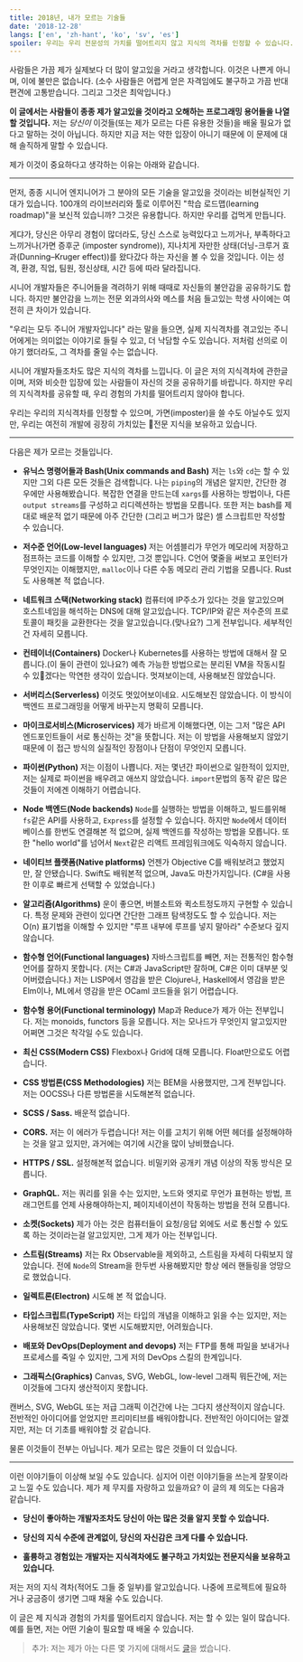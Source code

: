 ```yaml
---
title: 2018년, 내가 모르는 기술들
date: '2018-12-28'
langs: ['en', 'zh-hant', 'ko', 'sv', 'es']
spoiler: 우리는 우리 전문성의 가치를 떨어트리지 않고 지식의 격차를 인정할 수 있습니다.
---
```


사람들은 가끔 제가 실제보다 더 많이 알고있을 거라고 생각합니다. 이것은 나쁜게 아니며, 이에 불만은 없습니다. (소수 사람들은 어렵게 얻은 자격임에도 불구하고 가끔 반대 편견에 고통받습니다. 그리고 그것은 최악입니다.)

**이 글에서는 사람들이 종종 제가 알고있을 것이라고 오해하는 프로그래밍 용어들을 나열할 것입니다.** 저는 *당신이* 이것들(또는 제가 모르는 다른 유용한 것들)을 배울 필요가 없다고 말하는 것이 아닙니다. 하지만 지금 저는 약한 입장이 아니기 때문에 이 문제에 대해 솔직하게 말할 수 있습니다.

제가 이것이 중요하다고 생각하는 이유는 아래와 같습니다.

---

먼저, 종종 시니어 엔지니어가 그 분야의 모든 기술을 알고있을 것이라는 비현실적인 기대가 있습니다.
100개의 라이브러리와 툴로 이루어진 "학습 로드맵(learning roadmap)"을 보신적 있습니까? 그것은 유용합니다. 하지만 우리를 겁먹게 만듭니다.

게댜가, 당신은 아무리 경험이 많더라도, 당신 스스로 능력있다고 느끼거나, 부족하다고 느끼거나(가면 증후군 (imposter syndrome)), 지나치게 자만한 상태(더닝-크루거 효과(Dunning–Kruger effect))를 왔다갔다 하는 자신을 볼 수 있을 것입니다. 이는 성격, 환경, 직업, 팀원, 정신상태, 시간 등에 따라 달라집니다.

시니어 개발자들은 주니어들을 격려하기 위해 때때로 자신들의 불안감을 공유하기도 합니다. 하지만 불안감을 느끼는 전문 외과의사와 메스를 처음 들고있는 학생 사이에는 여전히 큰 차이가 있습니다.

"우리는 모두 주니어 개발자입니다" 라는 말을 들으면, 실제 지식격차를 겪고있는 주니어에게는 의미없는 이야기로 들릴 수 있고, 더 낙담할 수도 있습니다. 저처럼 선의로 이야기 했더라도, 그 격차를 줄일 수는 없습니다.

시니어 개발자들조차도 많은 지식의 격차를 느낍니다. 이 글은 저의 지식격차에 관한글이며, 저와 비슷한 입장에 있는 사람들이 자신의 것을 공유하기를 바랍니다. 하지만 우리의 지식격차를 공유할 때, 우리 경험의 가치를 떨어트리지 않아야 합니다.

우리는 우리의 지식격차를 인정할 수 있으며, 가면(imposter)을 쓸 수도 아닐수도 있지만, 우리는 여전히 개발에 굉장히 가치있는 전문 지식을 보유하고 있습니다.

---

다음은 제가 모르는 것들입니다.

* **유닉스 명령어들과 Bash(Unix commands and Bash)** 저는 `ls`와 `cd`는 할 수 있지만 그외 다른 모든 것들은 검색합니다. 나는 `piping`의 개념은 알지만, 간단한 경우에만 사용해봤습니다. 복잡한 연결을 만드는데 `xargs`를 사용하는 방법이나, 다른 `output streams`를 구성하고 리디렉션하는 방법을 모릅니다. 또한 저는 bash를 제대로 배운적 없기 때문에 아주 간단한 (그리고 버그가 많은) 셸 스크립트만 작성할 수 있습니다.

* **저수준 언어(Low-level languages)** 저는 어셈블리가 무언가 메모리에 저장하고 점프하는 코드를 이해할 수 있지만, 그것 뿐입니다. C언어 몇줄을 써보고 포인터가 무엇인지는 이해했지만, `malloc`이나 다른 수동 메모리 관리 기법을 모릅니다. Rust도 사용해본 적 없습니다.

* **네트워크 스택(Networking stack)** 컴퓨터에 IP주소가 있다는 것을 알고있으며 호스트네임을 해석하는 DNS에 대해 알고있습니다. TCP/IP와 같은 저수준의 프로토콜이 패킷을 교환한다는 것을 알고있습니다.(맞나요?) 그게 전부입니다. 세부적인건 자세히 모릅니다.

* **컨테이너(Containers)** Docker나 Kubernetes를 사용하는 방법에 대해서 잘 모릅니다.(이 둘이 관련이 있나요?) 예측 가능한 방법으로는 분리된 VM을 작동시킬 수 있겠다는 막연한 생각이 있습니다. 멋져보이는데, 사용해보진 않았습니다.

* **서버리스(Serverless)** 이것도 멋있어보이네요. 시도해보진 않았습니다. 이 방식이 백엔드 프로그래밍을 어떻게 바꾸는지 명확히 모릅니다.

* **마이크로서비스(Microservices)** 제가 바르게 이해했다면, 이는 그저 "많은 API 엔드포인트들이 서로 통신하는 것"을 뜻합니다. 저는 이 방법을 사용해보지 않았기 때문에 이 접근 방식의 실질적인 장점이나 단점이 무엇인지 모릅니다.

* **파이썬(Python)** 저는 이점이 나쁩니다. 저는 몇년간 파이썬으로 일한적이 있지만, 저는 실제로 파이썬을 배우려고 애쓰지 않았습니다. `import`문법의 동작 같은 많은 것들이 저에겐 이해하기 어렵습니다.

* **Node 백엔드(Node backends)** `Node`를 실행하는 방법을 이해하고, 빌드를위해 `fs`같은 API를 사용하고, `Express`를 설정할 수 있습니다. 하지만 `Node`에서 데이터베이스를 한번도 연결해본 적 없으며, 실제 백엔드를 작성하는 방법을 모릅니다. 또한 "hello world"를 넘어서 `Next`같은 리액트 프레임워크에도 익숙하지 않습니다.

* **네이티브 플랫폼(Native platforms)** 언젠가 Objective C를 배워보려고 했었지만, 잘 안됐습니다. Swift도 배워본적 없으며, Java도 마찬가지입니다. (C#을 사용한 이후로 빠르게 선택할 수 있었습니다.)

* **알고리즘(Algorithms)** 운이 좋으면, 버블소트와 퀵소트정도까지 구현할 수 있습니다.
특정 문제와 관련이 있다면 간단한 그래프 탐색정도도 할 수 있습니다. 저는 O(n) 표기법을 이해할 수 있지만 "루프 내부에 루프를 넣지 말아라" 수준보다 깊지 않습니다.

* **함수형 언어(Functional languages)** 자바스크립트를 빼면, 저는 전통적인 함수형 언어를 잘하지 못합니다. (저는 C#과 JavaScript만 잘하며, C#은 이미 대부분 잊어버렸습니다.) 저는 LISP에서 영감을 받은 Clojure나, Haskell에서 영감을 받은 Elm이나, ML에서 영감을 받은 OCaml 코드들을 읽기 어렵습니다.

* **함수형 용어(Functional terminology)** Map과 Reduce가 제가 아는 전부입니다. 저는 monoids, functors 등을 모릅니다. 저는 모나드가 무엇인지 알고있지만 어쩌면 그것은 착각일 수도 있습니다.

* **최신 CSS(Modern CSS)** Flexbox나 Grid에 대해 모릅니다. Float만으로도 어렵습니다.

* **CSS 방법론(CSS Methodologies)** 저는 BEM을 사용했지만, 그게 전부입니다. 저는 OOCSS나 다른 방법론을 시도해본적 없습니다.

* **SCSS / Sass.** 배운적 없습니다.

* **CORS.** 저는 이 에러가 두렵습니다! 저는 이를 고치기 위해 어떤 헤더를 설정해야하는 것을 알고 있지만, 과거에는 여기에 시간을 많이 낭비했습니다.

* **HTTPS / SSL.** 설정해본적 없습니다. 비밀키와 공개키 개념 이상의 작동 방식은 모릅니다.

* **GraphQL.** 저는 쿼리를 읽을 수는 있지만, 노드와 엣지로 무언가 표현하는 방법, 프래그먼트를 언제 사용해야하는지, 페이지네이션이 작동하는 방법을 전혀 모릅니다.

* **소켓(Sockets)** 제가 아는 것은 컴퓨터들이 요청/응답 외에도 서로 통신할 수 있도록 하는 것이라는걸 알고있지만, 그게 제가 아는 전부입니다.

* **스트림(Streams)** 저는 Rx Observable을 제외하고, 스트림을 자세히 다뤄보지 않았습니다. 전에 `Node`의 Stream을 한두번 사용해봤지만 항상 에러 핸들링을 엉망으로 했었습니다.

* **일렉트론(Electron)** 시도해 본 적 없습니다.

* **타입스크립트(TypeScript)** 저는 타입의 개념을 이해하고 읽을 수는 있지만, 저는 사용해보진 않았습니다. 몇번 시도해봤지만, 어려웠습니다.

* **배포와 DevOps(Deployment and devops)** 저는 FTP를 통해 파일을 보내거나 프로세스를 죽일 수 있지만, 그게 저의 DevOps 스킬의 한계입니다.

* **그래픽스(Graphics)** Canvas, SVG, WebGL, low-level 그래픽 뭐든간에, 저는 이것들에 그다지 생산적이지 못합니다.

캔버스, SVG, WebGL 또는 저급 그래픽 이건간에 나는 그다지 생산적이지 않습니다. 전반적인 아이디어를 얻었지만 프리미티브를 배워야합니다. 전반적인 아이디어는 알겠지만, 저는 더 기초를 배워야할 것 같습니다.

물론 이것들이 전부는 아닙니다. 제가 모르는 많은 것들이 더 있습니다.

---

이런 이야기들이 이상해 보일 수도 있습니다. 심지어 이런 이야기들을 쓰는게 잘못이라고 느낄 수도 있습니다. 제가 제 무지를 자랑하고 있을까요? 이 글의 제 의도는 다음과 같습니다.

* **당신이 좋아하는 개발자조차도 당신이 아는 많은 것을 알지 못할 수 있습니다.**

* **당신의 지식 수준에 관계없이, 당신의 자신감은 크게 다를 수 있습니다.**

* **훌륭하고 경험있는 개발자는 지식격차에도 불구하고 가치있는 전문지식을 보유하고 있습니다.**

저는 저의 지식 격차(적어도 그들 중 일부)를 알고있습니다. 나중에 프로젝트에 필요하거나 궁금증이 생기면 그때 채울 수도 있습니다.

이 글은 제 지식과 경험의 가치를 떨어트리지 않습니다. 저는 할 수 있는 일이 많습니다. 예를 들면, 저는 어떤 기술이 필요할 때 배울 수 있습니다.

>추가: 저는 제가 아는 다른 몇 가지에 대해서도 [글](https://overreacted.io/the-elements-of-ui-engineering/)을 썼습니다.
